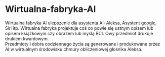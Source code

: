 # Wirtualna-fabryka-AI
Wirtualna fabryka AI ulepszenie dla asystenta AI: Aleksa, Asystent google, Siri itp. Wirtualna fabryka projektuje coś co powie się ustnym opisem lub opisem książkowym czy obrazem lub myślą BCI. Owy przedmiot drukuje drukiem kwantowym.  
Przedmioty i dobra codziennego życia są generowane i produkowane przez AI w wirtualnym środowisku chmury obliczeniowej głośnika Aleksa. 
